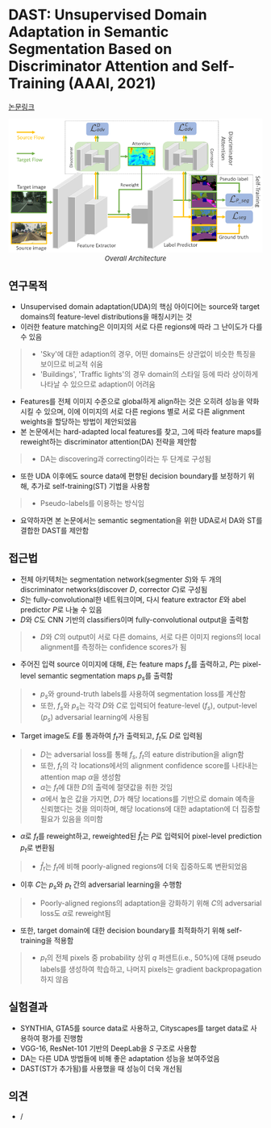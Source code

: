 # DAST: Unsupervised Domain Adaptation in Semantic Segmentation Based on Discriminator Attention and Self-Training (AAAI, 2021)

[논문링크](https://ojs.aaai.org/index.php/AAAI/article/view/17285)

<p align="center">
    <img width="600" alt='fig1' src="../img/yu2021dast.png?raw=true"></br>
    <em><font size=2>Overall Architecture</font></em>
</p>

## 연구목적
- Unsupervised domain adaptation(UDA)의 핵심 아이디어는 source와 target domains의 feature-level distributions을 매칭시키는 것
- 이러한 feature matching은 이미지의 서로 다른 regions에 따라 그 난이도가 다를 수 있음
> - 'Sky'에 대한 adaption의 경우, 어떤 domains든 상관없이 비슷한 특징을 보이므로 비교적 쉬움
> - 'Buildings', 'Traffic lights'의 경우 domain의 스타일 등에 따라 상이하게 나타날 수 있으므로 adaption이 어려움
- Features를 전체 이미지 수준으로 global하게 align하는 것은 오히려 성능을 약화시킬 수 있으며, 이에 이미지의 서로 다른 regions 별로 서로 다른 alignment weights을 할당하는 방법이 제안되었음
- 본 논문에서는 hard-adapted local features를 찾고, 그에 따라 feature maps를 reweight하는 discriminator attention(DA) 전략을 제안함
> - DA는 discovering과 correcting이라는 두 단계로 구성됨
- 또한 UDA 이후에도 source data에 편향된 decision boundary를 보정하기 위해, 추가로 self-training(ST) 기법을 사용함
> - Pseudo-labels를 이용하는 방식임
- 요약하자면 본 논문에서는 semantic segmentation을 위한 UDA로서 DA와 ST를 결합한 DAST를 제안함

## 접근법
- 전체 아키텍처는 segmentation network(segmenter $S$)와 두 개의 discriminator networks(discover $D$, corrector $C$)로 구성됨
- $S$는 fully-convolutional한 네트워크이며, 다시 feature extractor $E$와 abel predictor $P$로 나눌 수 있음
- $D$와 $C$도 CNN 기반의 classifiers이며 fully-convolutional output을 출력함
> - $D$와 $C$의 output이 서로 다른 domains, 서로 다른 이미지 regions의 local alignment를 측정하는 confidence scores가 됨
- 주어진 입력 source 이미지에 대해, $E$는 feature maps $f_s$를 출력하고, $P$는 pixel-level semantic segmentation maps $p_s$를 출력함
> - $p_s$와 ground-truth labels를 사용하여 segmentation loss를 계산함
> - 또한, $f_s$와 $p_s$는 각각 $D$와 $C$로 입력되어 feature-level ($f_s$), output-level ($p_s$) adversarial learning에 사용됨
- Target image도 $E$를 통과하여 $f_t$가 출력되고, $f_t$도 $D$로 입력됨
> - $D$는 adversarial loss를 통해 $f_s$, $f_t$의 eature distribution을 align함
> - 또한, $f_t$의 각 locations에서의 alignment confidence score를 나타내는 attention map $\alpha$을 생성함
> - $\alpha$는 $f_t$에 대한 $D$의 출력에 절댓값을 취한 것임
> - $\alpha$에서 높은 값을 가지면, $D$가 해당 locations를 기반으로 domain 예측을 신뢰했다는 것을 의미하며, 해당 locations에 대한 adaptation에 더 집중할 필요가 있음을 의미함
- $\alpha$로 $f_t$를 reweight하고, reweighted된 $\hat{f}_t$는 $P$로 입력되어 pixel-level prediction $p_t$로 변환됨
> - $\hat{f}_t$는 $f_t$에 비해 poorly-aligned regions에 더욱 집중하도록 변환되었음
- 이후 $C$는 $p_s$와 $p_t$ 간의 adversarial learning을 수행함
> - Poorly-aligned regions의 adaptation을 강화하기 위해 $C$의 adversarial loss도 $\alpha$로 reweight됨
- 또한, target domain에 대한 decision boundary를 최적화하기 위해 self-training을 적용함
> - $p_t$의 전체 pixels 중 probability 상위 $q$ 퍼센트(i.e., 50%)에 대해 pseudo labels를 생성하여 학습하고, 나머지 pixels는 gradient backpropagation 하지 않음

## 실험결과
- SYNTHIA, GTA5를 source data로 사용하고, Cityscapes를 target data로 사용하여 평가를 진행함
- VGG-16, ResNet-101 기반의 DeepLab을 $S$ 구조로 사용함
- DA는 다른 UDA 방법들에 비해 좋은 adaptation 성능을 보여주었음
- DAST(ST가 추가됨)를 사용했을 때 성능이 더욱 개선됨

## 의견
- / 